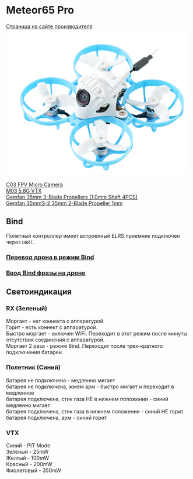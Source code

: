 # Meteor65 Pro
[Страница на сайте производителя](https://betafpv.com/collections/meteor-series/products/meteor65-pro-brushless-whoop-quadcopter-1s)  
![](Meteor65pro.png)

[C03 FPV Micro Camera](https://betafpv.com/products/c03-fpv-micro-camera)  
[M03 5.8G VTX](https://betafpv.com/collections/expresslrs-series/products/m03-25-350mw-5-8g-vtx)  
[Gemfan 35mm 3-Blade Propellers (1.0mm Shaft 4PCS)](https://betafpv.com/products/gemfan-35mm-3-blade-propellers-1-0mm-shaft-4pcs?variant=39586100052102)  
[Gemfan 35mmS-2 35mm 2-Blade Propeller 1mm](https://vi.aliexpress.com/item/1005007922211102.html)  


## Bind
Полетный контроллер имеет встроенный ELRS приемник подключен через `UART`.

### [Перевод дрона в режим Bind](./../../../60_Bind/40_Режим_Bind_дрона_с_UART.md)

### [Ввод Bind фразы на дроне](./../../../60_Bind/44_Bind_фраза_дрона_с_UART.md)

## Светоиндикация

### RX (Зеленый)
Моргает - нет коннекта с аппаратурой.  
Горит - есть коннект с аппаратурой.  
Быстро моргает - включен WiFi. Переходит в этот режим после минуты отсутствия соединения с аппаратурой.  
Моргает 2 раза - режим Bind. Переходит после трех-кратного подключения батареи.  

### Полетник (Синий)
батарея не подключена - медленно мигает  
батарея не подключена, жмем арм -  быстро мигает и переходит в медленное  
батарея подключена, стик газа НЕ в нижнем положении - синий медленно мигает  
батарея подключена, стик газа в нижнем положении - синий НЕ горит  
батарея подключена, арм	- синий горит  

### VTX
Синий - PIT Mode  
Зеленый - 25mW  
Желтый - 100mW  
Красный - 200mW  
Фиолетовый - 350mW  